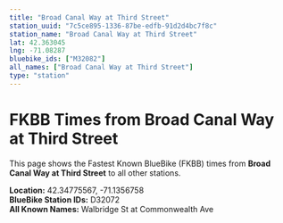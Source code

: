 ```yaml
---
title: "Broad Canal Way at Third Street"
station_uuid: "7c5ce895-1336-87be-edfb-91d2d4bc7f8c"
station_name: "Broad Canal Way at Third Street"
lat: 42.363045
lng: -71.08287
bluebike_ids: ["M32082"]
all_names: ["Broad Canal Way at Third Street"]
type: "station"
---
```


# FKBB Times from Broad Canal Way at Third Street

This page shows the Fastest Known BlueBike (FKBB) times from **Broad Canal Way at Third Street** to all other stations.

**Location:** 42.34775567, -71.1356758  
**BlueBike Station IDs:** D32072  
**All Known Names:** Walbridge St at Commonwealth Ave

